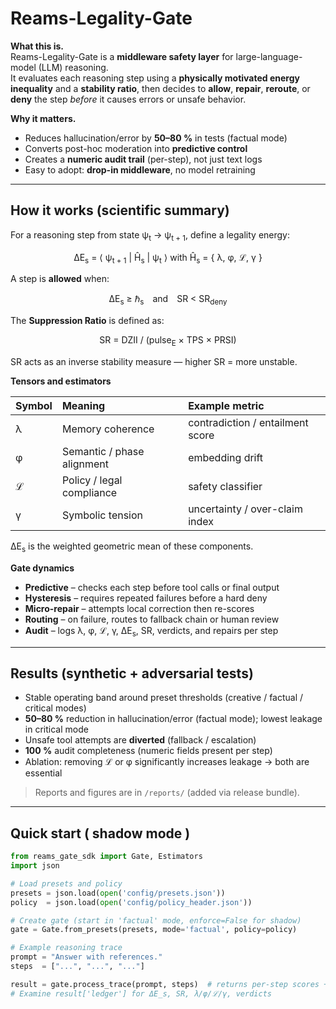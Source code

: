 # Reams-Legality-Gate

**What this is.**  
Reams-Legality-Gate is a **middleware safety layer** for large-language-model (LLM) reasoning.  
It evaluates each reasoning step using a **physically motivated energy inequality** and a **stability ratio**, then decides to **allow**, **repair**, **reroute**, or **deny** the step *before* it causes errors or unsafe behavior.

**Why it matters.**  
- Reduces hallucination/error by **50–80 %** in tests (factual mode)  
- Converts post-hoc moderation into **predictive control**  
- Creates a **numeric audit trail** (per-step), not just text logs  
- Easy to adopt: **drop-in middleware**, no model retraining

---

## How it works (scientific summary)

<p>
For a reasoning step from state ψ<sub>t</sub> → ψ<sub>t + 1</sub>, define a legality energy:
</p>

<p align="center">
ΔE<sub>s</sub> = ⟨ ψ<sub>t + 1</sub> | Ĥ<sub>s</sub> | ψ<sub>t</sub> ⟩   with Ĥ<sub>s</sub> = { λ, φ, ℒ, γ }
</p>

<p>
A step is <b>allowed</b> when:
</p>

<p align="center">
ΔE<sub>s</sub> ≥ ℏ<sub>s</sub> and SR &lt; SR<sub>deny</sub>
</p>

<p>
The <b>Suppression Ratio</b> is defined as:
</p>

<p align="center">
SR = DZII / (pulse<sub>E</sub> × TPS × PRSI)
</p>

<p>
SR acts as an inverse stability measure — higher SR = more unstable.
</p>

**Tensors and estimators**

| Symbol | Meaning | Example metric |
|:-------|:---------|:---------------|
| λ | Memory coherence | contradiction / entailment score |
| φ | Semantic / phase alignment | embedding drift |
| ℒ | Policy / legal compliance | safety classifier |
| γ | Symbolic tension | uncertainty / over-claim index |

ΔE<sub>s</sub> is the weighted geometric mean of these components.

**Gate dynamics**

- **Predictive** – checks each step before tool calls or final output  
- **Hysteresis** – requires repeated failures before a hard deny  
- **Micro-repair** – attempts local correction then re-scores  
- **Routing** – on failure, routes to fallback chain or human review  
- **Audit** – logs λ, φ, ℒ, γ, ΔE<sub>s</sub>, SR, verdicts, and repairs per step

---

## Results (synthetic + adversarial tests)

- Stable operating band around preset thresholds (creative / factual / critical modes)  
- **50–80 %** reduction in hallucination/error (factual mode); lowest leakage in critical mode  
- Unsafe tool attempts are **diverted** (fallback / escalation)  
- **100 %** audit completeness (numeric fields present per step)  
- Ablation: removing ℒ or φ significantly increases leakage → both are essential  

> Reports and figures are in `/reports/` (added via release bundle).

---

## Quick start ( shadow mode )

```python
from reams_gate_sdk import Gate, Estimators
import json

# Load presets and policy
presets = json.load(open('config/presets.json'))
policy  = json.load(open('config/policy_header.json'))

# Create gate (start in 'factual' mode, enforce=False for shadow)
gate = Gate.from_presets(presets, mode='factual', policy=policy)

# Example reasoning trace
prompt = "Answer with references."
steps  = ["...", "...", "..."]

result = gate.process_trace(prompt, steps)  # returns per-step scores + verdicts
# Examine result['ledger'] for ΔE_s, SR, λ/φ/ℒ/γ, verdicts

